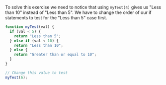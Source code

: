 To solve this exercise we need to notice that using `myTest(4)` gives us "Less than 10" instead of "Less than 5". We have to change the order of our if statements to test for the "Less than 5" case first.

```javascript
function myTest(val) {
  if (val < 5) {
    return "Less than 5";
  } else if (val < 10) {
    return "Less than 10";
  } else {
    return "Greater than or equal to 10";
  }
}

// Change this value to test
myTest(6);
```
